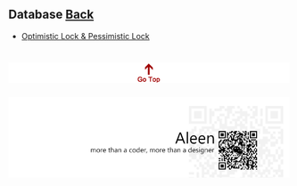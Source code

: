 ## Database	[Back](./../Readme.md)
* [Optimistic Lock & Pessimistic Lock](./乐观锁与悲观锁/乐观锁与悲观锁.md)

<a href="#" style="left:200px;"><img src="./../pic/gotop.png"></a>
=====
<a href="http://aleen42.github.io/" target="_blank" ><img src="./../pic/tail.gif"></a>
